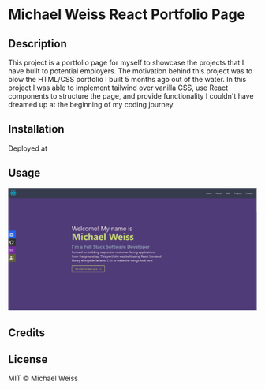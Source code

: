 # Michael Weiss React Portfolio Page

## Description

This project is a portfolio page for myself to showcase the projects that I have built to potential employers. 
The motivation behind this project was to blow the HTML/CSS portfolio I built 5 months ago out of the water.
In this project I was able to implement tailwind over vanilla CSS, use React components to structure the page, and 
provide functionality I couldn't have dreamed up at the beginning of my coding journey.

## Installation

Deployed at 

## Usage

![](./src/assets/Screenshot%202023-04-19%20132204.png)




## Credits

## License

MIT © Michael Weiss
